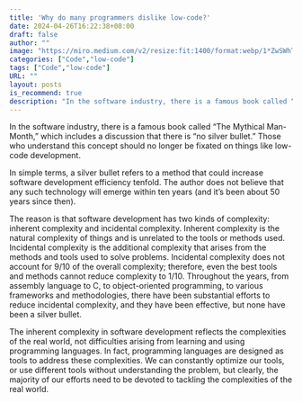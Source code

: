 ```yaml
---
title: 'Why do many programmers dislike low-code?'
date: 2024-04-26T16:22:38+08:00
draft: false
author: ""
image: "https://miro.medium.com/v2/resize:fit:1400/format:webp/1*ZwSWhTBdlE8TkdJ5G9Djpw.jpeg"
categories: ["Code","low-code"]
tags: ["Code","low-code"]
URL: ""
layout: posts
is_recommend: true
description: "In the software industry, there is a famous book called “The Mythical Man-Month,” which includes a discussion that there is “no silver bullet.”"
---
```


In the software industry, there is a famous book called “The Mythical Man-Month,” which includes a discussion that there is “no silver bullet.” Those who understand this concept should no longer be fixated on things like low-code development.

In simple terms, a silver bullet refers to a method that could increase software development efficiency tenfold. The author does not believe that any such technology will emerge within ten years (and it’s been about 50 years since then).

The reason is that software development has two kinds of complexity: inherent complexity and incidental complexity. Inherent complexity is the natural complexity of things and is unrelated to the tools or methods used. Incidental complexity is the additional complexity that arises from the methods and tools used to solve problems. Incidental complexity does not account for 9/10 of the overall complexity; therefore, even the best tools and methods cannot reduce complexity to 1/10. Throughout the years, from assembly language to C, to object-oriented programming, to various frameworks and methodologies, there have been substantial efforts to reduce incidental complexity, and they have been effective, but none have been a silver bullet.

The inherent complexity in software development reflects the complexities of the real world, not difficulties arising from learning and using programming languages. In fact, programming languages are designed as tools to address these complexities. We can constantly optimize our tools, or use different tools without understanding the problem, but clearly, the majority of our efforts need to be devoted to tackling the complexities of the real world.
